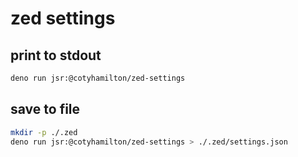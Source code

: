 # zed settings

## print to stdout

```sh
deno run jsr:@cotyhamilton/zed-settings
```

## save to file

```sh
mkdir -p ./.zed
deno run jsr:@cotyhamilton/zed-settings > ./.zed/settings.json
```
